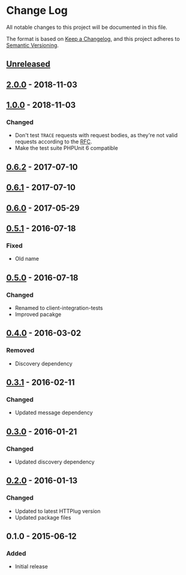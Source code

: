 # Change Log


All notable changes to this project will be documented in this file.

The format is based on [Keep a Changelog](https://keepachangelog.com/en/1.0.0/),
and this project adheres to [Semantic Versioning](https://semver.org/spec/v2.0.0.html).


## [Unreleased]


## [2.0.0] - 2018-11-03


## [1.0.0] - 2018-11-03

### Changed

- Don't test `TRACE` requests with request bodies, as they're not valid requests according to the [RFC](https://tools.ietf.org/html/rfc7231#section-4.3.8).
- Make the test suite PHPUnit 6 compatible


## [0.6.2] - 2017-07-10


## [0.6.1] - 2017-07-10


## [0.6.0] - 2017-05-29


## [0.5.1] - 2016-07-18

### Fixed

- Old name


## [0.5.0] - 2016-07-18

### Changed

- Renamed to client-integration-tests
- Improved pacakge


## [0.4.0] - 2016-03-02

### Removed

- Discovery dependency


## [0.3.1] - 2016-02-11

### Changed

- Updated message dependency


## [0.3.0] - 2016-01-21

### Changed

- Updated discovery dependency


## [0.2.0] - 2016-01-13

### Changed

- Updated to latest HTTPlug version
- Updated package files


## 0.1.0 - 2015-06-12

### Added

- Initial release


[Unreleased]: https://github.com/php-http/client-integration-tests/compare/v2.0.0...HEAD
[2.0.0]: https://github.com/php-http/client-integration-tests/compare/v1.0.0...v2.0.0
[1.0.0]: https://github.com/php-http/client-integration-tests/compare/v0.6.2...v1.0.0
[0.6.2]: https://github.com/php-http/client-integration-tests/compare/v0.6.1...v0.6.2
[0.6.1]: https://github.com/php-http/client-integration-tests/compare/v0.6.0...v0.6.1
[0.6.0]: https://github.com/php-http/client-integration-tests/compare/v0.5.1...v0.6.0
[0.5.1]: https://github.com/php-http/client-integration-tests/compare/v0.5.0...v0.5.1
[0.5.0]: https://github.com/php-http/client-integration-tests/compare/v0.4.0...v0.5.0
[0.4.0]: https://github.com/php-http/client-integration-tests/compare/v0.3.1...v0.4.0
[0.3.1]: https://github.com/php-http/client-integration-tests/compare/v0.3.0...v0.3.1
[0.3.0]: https://github.com/php-http/client-integration-tests/compare/v0.2.0...v0.3.0
[0.2.0]: https://github.com/php-http/client-integration-tests/compare/v0.1.0...v0.2.0

